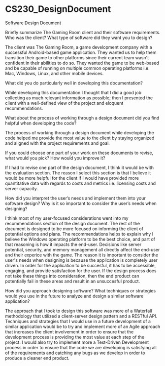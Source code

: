 # CS230_DesignDocument
Software Design Document

Briefly summarize The Gaming Room client and their software requirements. Who was the client? What type of software did they want you to design?

The client was The Gaming Room, a game development company with a successful Android-based game application. They wanted us to help them transition their game to other platforms since their current team wasn't confident in their abilities to do so. They wanted the game to be web-based and be capable of running on multiple common operating platforms i.e. Mac, Windows, Linux, and other mobile devices.

What did you do particularly well in developing this documentation?

While developing this documentation I thought that I did a good job collecting as much relevant information as possible; then I presented the client with a well-defined view of the project and eloquent recommendations.

What about the process of working through a design document did you find helpful when developing the code?

The process of working through a design document while developing the code helped me provide the most value to the client by staying organized and aligned with the project requirements and goal.

If you could choose one part of your work on these documents to revise, what would you pick? How would you improve it?

If I had to revise one part of the design document, I think it would be with the evaluation section. The reason I select this section is that I believe it would be more helpful for the client if I would have provided more quantitative data with regards to costs and metrics i.e. licensing costs and server capacity. 

How did you interpret the user’s needs and implement them into your software design? Why is it so important to consider the user’s needs when designing?

I think most of my user-focused considerations went into my recommendations section of the design document. The rest of the document is designed to be more focused on informing the client of potential options and plans. The recommendations helps to explain why I believe the Windows operating platform to be the best choice, and part of that reasoning is how it impacts the end-user. Decisions like server potential, security, and memory management all directly affect the end-user and their experice with the game. The reason it is important to consider the user's needs when designing is because the application is completely user driven. In order for the application to be succesful, it has to be accessible, engaging, and provide satisfaction for the user. If the design process does not take these things into consideration, then the end product can potentially fail in these areas and result in an unsuccesful product.

How did you approach designing software? What techniques or strategies would you use in the future to analyze and design a similar software application?

The approach that I took to design this software was more of a Waterfall methodology that utilized a client-server design pattern and a RESTful API. Techniques and strategies that I would use in a future development of a similar application would be to try and implement more of an Agile approach that increases the client involvement in order to ensure that the development process is providing the most value at each step of the project. I would also try to implement more a Test-Driven Development process in order to ensure that the code we are developing is satisfying all of the requirements and catching any bugs as we develop in order to produce a cleaner end product.

